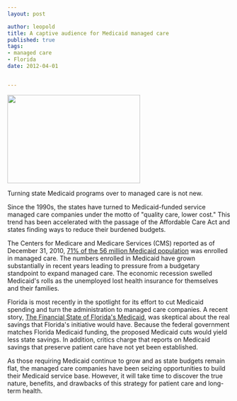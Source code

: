 ```yaml
--- 
layout: post

author: leopold
title: A captive audience for Medicaid managed care
published: true
tags: 
- managed care
- Florida
date: 2012-04-01 


---
```

<a href="http://leopoldwriting.com/wp-content/uploads/2012/04/heart-steth.jpg"><img class="alignleft size-medium wp-image-531" title="heart steth" src="http://leopoldwriting.com/wp-content/uploads/2012/04/heart-steth-300x200.jpg" alt="" width="300" height="200" /></a>

Turning state Medicaid programs over to managed care is not new.

Since the 1990s, the states have turned to Medicaid-funded service managed care companies under the motto of "quality care, lower cost." This trend has been accelerated with the passage of the Affordable Care Act and states finding ways to reduce their burdened budgets.

The Centers for Medicare and Medicare Services (CMS) reported as of December 31, 2010, <a title="Medicaid Managed Care trends" href="https://www.cms.gov/MedicaidDataSourcesGenInfo/downloads/2010Trends.pdf" target="_blank">71% of the 56 million Medicaid population</a> was enrolled in managed care. The numbers enrolled in Medicaid have grown substantially in recent years leading to pressure from a budgetary standpoint to expand managed care. The economic recession swelled Medicaid's rolls as the unemployed lost health insurance for themselves and their families.

Florida is most recently in the spotlight for its effort to cut Medicaid spending and turn the administration to managed care companies. A recent story, <a title="FL Medicaid" href="http://healthystate.org/2012/03/the-financial-state-of-floridas-medicaid/" target="_blank">The Financial State of Florida's Medicaid</a>, was skeptical about the real savings that Florida's initiative would have. Because the federal government matches Florida Medicaid funding, the proposed Medicaid cuts would yield less state savings. In addition, critics charge that reports on Medicaid savings that preserve patient care have not yet been established.

As those requiring Medicaid continue to grow and as state budgets remain flat, the managed care companies have been seizing opportunities to build their Medicaid service base. However, it will take time to discover the true nature, benefits, and drawbacks of this strategy for patient care and long-term health.
